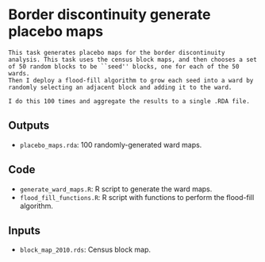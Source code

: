 # Border discontinuity generate placebo maps

    This task generates placebo maps for the border discontinuity analysis. This task uses the census block maps, and then chooses a set of 50 random blocks to be ``seed'' blocks, one for each of the 50 wards. 
    Then I deploy a flood-fill algorithm to grow each seed into a ward by randomly selecting an adjacent block and adding it to the ward.

    I do this 100 times and aggregate the results to a single .RDA file.


## Outputs
- `placebo_maps.rda`: 100 randomly-generated ward maps.

## Code
- `generate_ward_maps.R`: R script to generate the ward maps.
- `flood_fill_functions.R`: R script with functions to perform the flood-fill algorithm.

## Inputs
- `block_map_2010.rds`: Census block map.